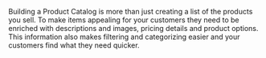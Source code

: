 Building a Product Catalog is more than just creating a list of the products you sell. To make items appealing for your customers they need to be enriched with descriptions and images, pricing details and product options. This information also makes filtering and categorizing easier and your customers find what they need quicker.